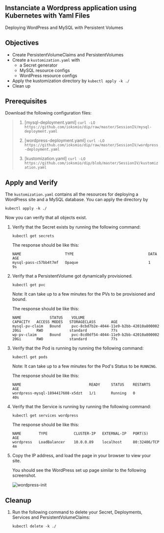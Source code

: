 Instanciate a Wordpress application using Kubernetes with Yaml Files 
---
Deploying WordPress and MySQL with Persistent Volumes



## Objectives

* Create PersistentVolumeClaims and PersistentVolumes
* Create a `kustomization.yaml` with
  * a Secret generator
  * MySQL resource configs
  * WordPress resource configs
* Apply the kustomization directory by `kubectl apply -k ./`
* Clean up



## Prerequisites


Download the following configuration files:

> 1. [mysql-deployment.yaml] 
>  `curl -LO https://github.com/ioksmio/dip/raw/master/SessionIV/mysql-deployment.yaml`
>
> 2. [wordpress-deployment.yaml] 
> `curl -LO https://github.com/ioksmio/dip/raw/master/SessionIV/wordpress-deployment.yaml`
> 3. [kustomization.yaml]
> `curl -LO https://github.com/ioksmio/dip/blob/master/SessionIV/kustomization.yaml`



## Apply and Verify
The `kustomization.yaml` contains all the resources for deploying a WordPress site and a 
MySQL database. You can apply the directory by
```shell
kubectl apply -k ./
```

Now you can verify that all objects exist.

1. Verify that the Secret exists by running the following command:

      ```shell
      kubectl get secrets
      ```

      The response should be like this:

      ```shell
      NAME                    TYPE                                  DATA   AGE
      mysql-pass-c57bb4t7mf   Opaque                                1      9s
      ```

2. Verify that a PersistentVolume got dynamically provisioned.
 
      ```shell
      kubectl get pvc
      ```
      
     Note:
      It can take up to a few minutes for the PVs to be provisioned and bound.
    

      The response should be like this:

      ```shell
      NAME             STATUS    VOLUME                                     CAPACITY   ACCESS MODES   STORAGECLASS       AGE
      mysql-pv-claim   Bound     pvc-8cbd7b2e-4044-11e9-b2bb-42010a800002   20Gi       RWO            standard           77s
      wp-pv-claim      Bound     pvc-8cd0df54-4044-11e9-b2bb-42010a800002   20Gi       RWO            standard           77s
      ```

3. Verify that the Pod is running by running the following command:

      ```shell
      kubectl get pods
      ```

    Note:
      It can take up to a few minutes for the Pod's Status to be `RUNNING`.


      The response should be like this:

      ```
      NAME                               READY     STATUS    RESTARTS   AGE
      wordpress-mysql-1894417608-x5dzt   1/1       Running   0          40s
      ```

4. Verify that the Service is running by running the following command:

      ```shell
      kubectl get services wordpress
      ```

      The response should be like this:

      ```
      NAME        TYPE            CLUSTER-IP   EXTERNAL-IP   PORT(S)        AGE
      wordpress   LoadBalancer    10.0.0.89    localhost     80:32406/TCP   4m
      ```

 
      


5. Copy the IP address, and load the page in your browser to view your site.

   You should see the WordPress set up page similar to the following screenshot.

   ![wordpress-init](https://raw.githubusercontent.com/kubernetes/examples/master/mysql-wordpress-pd/WordPress.png)



## Cleanup


1. Run the following command to delete your Secret, Deployments, Services and PersistentVolumeClaims:

      ```shell
      kubectl delete -k ./
      ```
